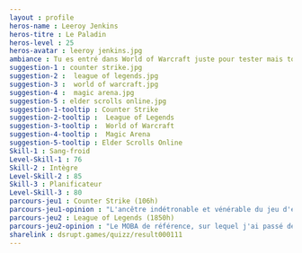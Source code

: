 ```yaml
---
layout : profile
heros-name : Leeroy Jenkins
heros-titre : Le Paladin
heros-level : 25
heros-avatar : leeroy jenkins.jpg
ambiance : Tu es entré dans World of Warcraft juste pour tester mais ton /played est maintenant de plusieurs années et le parrain de ta fille est le chef de la guilde.
suggestion-1 : counter strike.jpg
suggestion-2 :  league of legends.jpg
suggestion-3 :  world of warcraft.jpg
suggestion-4 :  magic arena.jpg
suggestion-5 : elder scrolls online.jpg
suggestion-1-tooltip : Counter Strike
suggestion-2-tooltip :  League of Legends
suggestion-3-tooltip :  World of Warcraft
suggestion-4-tooltip :  Magic Arena
suggestion-5-tooltip : Elder Scrolls Online
Skill-1 : Sang-froid
Level-Skill-1 : 76
Skill-2 : Intègre
Level-Skill-2 : 85
Skill-3 : Planificateur
Level-Skill-3 : 80
parcours-jeu1 : Counter Strike (106h)
parcours-jeu1-opinion : "L'ancêtre indétronable et vénérable du jeu d'escouade. Aujourd'hui je ne suis plus compétitif mais j'ai usé tellement de souris et de clavier que je ne pouvais pas ne pas nommer ce jeu dans mon top 10 !"
parcours-jeu2 : League of Legends (1850h)
parcours-jeu2-opinion : "Le MOBA de référence, sur lequel j'ai passé des milliers d'heure. Un gameplay et un méta qui évoluent en permanence, des stars, des compétitions de très haut vol, c'est pour moi LE jeu qui mériterait de rentrer aux JO. LoL, c'est plus qu'un jeu : c'est une culture."
sharelink : dsrupt.games/quizz/result000111
---
```

